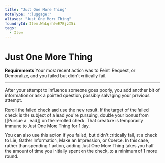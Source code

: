 ```yaml
---
title: "Just One More Thing"
noteType: ":luggage:"
aliases: "Just One More Thing"
foundryId: Item.WaLqrhfwE7EjzI5i
tags:
  - Item
---
```


# Just One More Thing

**Requirements** Your most recent action was to Feint, Request, or Demoralize, and you failed but didn't critically fail.

* * *

After your attempt to influence someone goes poorly, you add another bit of information or ask a pointed question, possibly salvaging your previous attempt.

Reroll the failed check and use the new result. If the target of the failed check is the subject of a lead you're pursuing, double your bonus from [[Pursue a Lead]] on the rerolled check. That creature is temporarily immune to Just One More Thing for 1 day.

You can also use this action if you failed, but didn't critically fail, at a check to Lie, Gather Information, Make an Impression, or Coerce. In this case, rather than spending 1 action, adding Just One More Thing takes you half the amount of time you initially spent on the check, to a minimum of 1 more round.
